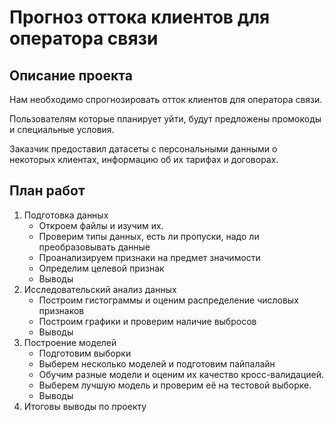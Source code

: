 # Прогноз оттокa клиентов для оператора связи
## Описание проекта
Нам необходимо спрогнозировать отток клиентов для оператора связи.

Пользователям которые планирует уйти, будут предложены промокоды и специальные условия.

Заказчик предоставил датасеты с персональными данными о некоторых клиентах, информацию об их тарифах и договорах.

## План работ
1. Подготовка данных
    * Откроем файлы и изучим их.
    * Проверим типы данных, есть ли пропуски, надо ли преобразовывать данные
    * Проанализируем признаки на предмет значимости
    * Определим целевой признак
    * Выводы
2. Исследовательский анализ данных
    * Построим гистограммы и оценим распределение числовых признаков
    * Построим графики и проверим наличие выбросов
    * Выводы
3. Построение моделей
    * Подготовим выборки
    * Выберем несколько моделей и подготовим пайпалайн
    * Обучим разные модели и оценим их качество кросс-валидацией.
    * Выберем лучшую модель и проверим её на тестовой выборке.
    * Выводы
4. Итоговы выводы по проекту
